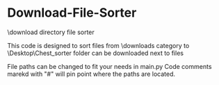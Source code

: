 # Download-File-Sorter
\download directory file sorter

This code is designed to sort files from \downloads category to \Desktop\Chest_sorter
folder can be downloaded next to files

File paths can be changed to fit your needs in main.py 
Code comments marekd with "#" will pin point where the paths are located.


